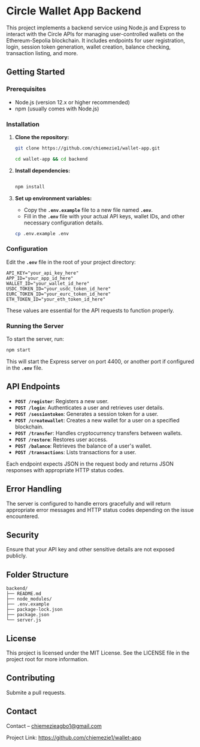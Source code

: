 
# Circle Wallet App Backend

This project implements a backend service using Node.js and Express to interact with the Circle APIs for managing user-controlled wallets on the Ethereum-Sepolia blockchain. It includes endpoints for user registration, login, session token generation, wallet creation, balance checking, transaction listing, and more.

## Getting Started

### Prerequisites

- Node.js (version 12.x or higher recommended)
- npm (usually comes with Node.js)

### Installation

1. **Clone the repository:**
   ```bash
   git clone https://github.com/chiemezie1/wallet-app.git

   cd wallet-app && cd backend
   
   ```

1. **Install dependencies:**
    
    ```bash

    npm install
    
    ```
    
2. **Set up environment variables:**
    - Copy the **`.env.example`** file to a new file named **`.env`**.
    - Fill in the **`.env`** file with your actual API keys, wallet IDs, and other necessary configuration details.
    
    ```bash
    cp .env.example .env 
    ```
    

### **Configuration**

Edit the **`.env`** file in the root of your project directory:

```
API_KEY="your_api_key_here"
APP_ID="your_app_id_here"
WALLET_ID="your_wallet_id_here"
USDC_TOKEN_ID="your_usdc_token_id_here"
EURC_TOKEN_ID="your_eurc_token_id_here"
ETH_TOKEN_ID="your_eth_token_id_here"

```

These values are essential for the API requests to function properly.

### **Running the Server**

To start the server, run:

```bash
npm start
```

This will start the Express server on port 4400, or another port if configured in the **`.env`** file.

## **API Endpoints**

- **`POST /register`**: Registers a new user.
- **`POST /login`**: Authenticates a user and retrieves user details.
- **`POST /sessiontoken`**: Generates a session token for a user.
- **`POST /createwallet`**: Creates a new wallet for a user on a specified blockchain.
- **`POST /transfer`**: Handles cryptocurrency transfers between wallets.
- **`POST /restore`**: Restores user access.
- **`POST /balance`**: Retrieves the balance of a user's wallet.
- **`POST /transactions`**: Lists transactions for a user.

Each endpoint expects JSON in the request body and returns JSON responses with appropriate HTTP status codes.

## **Error Handling**

The server is configured to handle errors gracefully and will return appropriate error messages and HTTP status codes depending on the issue encountered.

## **Security**

Ensure that your API key and other sensitive details are not exposed publicly.

## **Folder Structure**

```
backend/
├── README.md
├── node_modules/
├── .env.example
├── package-lock.json
├── package.json
└── server.js
```

## **License**
This project is licensed under the MIT License. See the LICENSE file in the project root for more information.

## **Contributing**

Submite a pull requests.
## **Contact**

Contact – chiemezieagbo1@gmail.com

Project Link: https://github.com/chiemezie1/wallet-app
